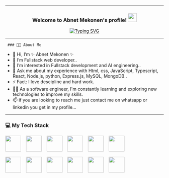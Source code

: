 <!-- <img align="center" alt="GIF" src="https://github.com/abhisheknaiidu/abhisheknaiidu/blob/master/code.gif?raw=true" width="250"  /> -->
   

---
<h3 align="center">
  Welcome to Abnet Mekonen's profile!
  <img src="https://media.giphy.com/media/hvRJCLFzcasrR4ia7z/giphy.gif" width="28">
</h3>

<!-- Typing SVG by DenverCoder1 - https://github.com/DenverCoder1/readme-typing-svg -->
<p align="center">
  <a href="https://git.io/typing-svg"><img src="https://readme-typing-svg.demolab.com?font=josefin+sans&weight=900&pause=1000&color=F3F007E9&background=1EB8DC00&width=450&height=75&lines=Hello%2CI'm+Abnet+Mekonen;Full-stack+Developer;Software+Engineer;Constant+Learner" alt="Typing SVG" /></a>
</p> 

---

     ### 👨‍💻 About Me
<p align="center">
 
- 👋 Hi, I’m ✨ Abnet Mekonen ✨
- 🌱 I’m Fullstack web developer..
- 👀 I’m interested in Fullstack development and AI engineering..
- 💬 Ask me about my experience with Html, css, JavaScript, Typescript, React, Node.js, python, Express.js, MySQL, MongoDB..
- ⚡ Fact: I love descipline and hard work.
- 👨‍💻 As a software engineer, I'm constantly learning and exploring new technologies to improve my skills.
- 📫 if you are looking to reach me just contact me on whatsapp or linkedin you get in my profile...
</p>

---

### 💻 My Tech Stack
<p >
   <img src="https://cdn.jsdelivr.net/gh/devicons/devicon/icons/html5/html5-original.svg" width="50" height="50"/> &nbsp;&nbsp;
   <img src="https://cdn.jsdelivr.net/gh/devicons/devicon/icons/css3/css3-original.svg" width="50" height="50"/> &nbsp;&nbsp;
  <img src="https://cdn.jsdelivr.net/gh/devicons/devicon/icons/bootstrap/bootstrap-original.svg" width="50" height="50"/> &nbsp;&nbsp;
  <img src="https://cdn.jsdelivr.net/gh/devicons/devicon/icons/javascript/javascript-original.svg" width="50" height="50"/> &nbsp;&nbsp;
   <img src="https://cdn.jsdelivr.net/gh/devicons/devicon/icons/jquery/jquery-original.svg" width="50" height="50"/> &nbsp;&nbsp;
  <img src="https://cdn.jsdelivr.net/gh/devicons/devicon/icons/react/react-original.svg" width="50" height="50"/> &nbsp;&nbsp;
 
  <img src="https://cdn.jsdelivr.net/gh/devicons/devicon/icons/nodejs/nodejs-original.svg" width="50" height="50"/> &nbsp;&nbsp;
  <img src="https://cdn.jsdelivr.net/gh/devicons/devicon/icons/express/express-original.svg" width="50" height="50"/> &nbsp;&nbsp;
   <img src="https://cdn.jsdelivr.net/gh/devicons/devicon/icons/mysql/mysql-original.svg" width="50" height="50"/> &nbsp;&nbsp;
  <img src="https://cdn.jsdelivr.net/gh/devicons/devicon/icons/mongodb/mongodb-original.svg" width="50" height="50"/> &nbsp;&nbsp;
  <img src="https://cdn.jsdelivr.net/gh/devicons/devicon/icons/git/git-original.svg" width="50" height="50"/> &nbsp;&nbsp;
   <img src="https://cdn.jsdelivr.net/gh/devicons/devicon/icons/github/github-original.svg" width="50" height="50"/> &nbsp;&nbsp;
   

</p>

  

